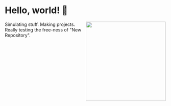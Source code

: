 # Hello, world! 👋

<img align="right" src="https://avatars.githubusercontent.com/u/6971875?v=4" width="250" height="250">

Simulating stuff. Making projects. Really testing the free-ness of "New Repository".

